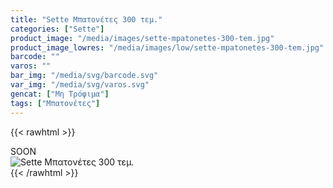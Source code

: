 ```yaml
---
title: "Sette Μπατονέτες 300 τεμ."
categories: ["Sette"]
product_image: "/media/images/sette-mpatonetes-300-tem.jpg"
product_image_lowres: "/media/images/low/sette-mpatonetes-300-tem.jpg"
barcode: ""
varos: ""
bar_img: "/media/svg/barcode.svg"
var_img: "/media/svg/varos.svg"
gencat: ["Μη Τρόφιμα"]
tags: ["Μπατονέτες"]
---
```

{{< rawhtml >}}

<div class="sload428"><div class="product">SOON<br><div class="pimg"><img alt="Sette Μπατονέτες 300 τεμ." title="Sette Μπατονέτες 300 τεμ." src="/media/images/sette-mpatonetes-300-tem.jpg"></div></div></div>
{{< /rawhtml >}}


